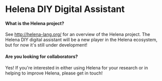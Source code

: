 # Helena DIY Digital Assistant

#### What is the Helena project?
See <a href="http://helena-lang.org/">http://helena-lang.org/</a> for an overview of the Helena project.  The Helena DIY digital assistant will be a new player in the Helena ecosystem, but for now it's still under development!

#### Are you looking for collaborators?
Yes!  If you're interested in either using Helena for your research or in helping to improve Helena, please get in touch!
